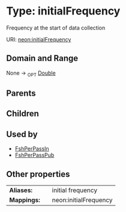 
# Type: initialFrequency


Frequency at the start of data collection

URI: [neon:initialFrequency](https://data.neonscience.org/initialFrequency)


## Domain and Range

None ->  <sub>OPT</sub> [Double](types/Double.md)

## Parents


## Children


## Used by

 * [FshPerPassIn](FshPerPassIn.md)
 * [FshPerPassPub](FshPerPassPub.md)

## Other properties

|  |  |  |
| --- | --- | --- |
| **Aliases:** | | initial frequency |
| **Mappings:** | | neon:initialFrequency |

